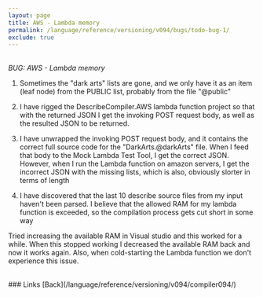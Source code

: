 ```yaml
---
layout: page
title: AWS - Lambda memory
permalink: /language/reference/versioning/v094/bugs/todo-bug-1/
exclude: true
---
```

<br>_BUG: AWS - Lambda memory_

1. Sometimes the "dark arts" lists are gone, and we only have it as an item (leaf node) from the PUBLIC list, probably from the file "@public"

2. I have rigged the DescribeCompiler.AWS lambda function project so that with the returned JSON I get the invoking POST request body, as well as the resulted JSON to be returned.

3. I have unwrapped the invoking POST request body, and it contains the correct full source code for the "DarkArts.@darkArts" file. When I feed that body to the Mock Lambda Test Tool, I get the correct JSON. However, when I run the Lambda function on amazon servers, I get the incorrect JSON with the missing lists, which is also, obviously slorter in terms of length

4. I have discovered that the last 10 describe source files from my input haven't been parsed.
I believe that the allowed RAM for my lambda function is exceeded, so the compilation process gets cut short in some way

Tried increasing the available RAM in Visual studio and this worked for a while. When this stopped working I decreased the available RAM back and now it works again. Also, when cold-starting the Lambda function we don't experience this issue.


<br>
### Links
[Back](/language/reference/versioning/v094/compiler094/)
